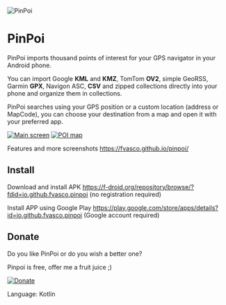 ![PinPoi](https://raw.githubusercontent.com/fvasco/pinpoi/master/app/src/main/res/mipmap-mdpi/ic_launcher.png)
# PinPoi

PinPoi imports thousand points of interest for your GPS navigator in your Android phone.

You can import Google **KML** and **KMZ**, TomTom **OV2**, simple GeoRSS, Garmin **GPX**, Navigon ASC, **CSV** and zipped collections directly into your phone and organize them in collections.

PinPoi searches using your GPS position or a custom location (address or MapCode), you can choose your destination from a map and open it with your preferred app.

[![Main screen](https://fvasco.github.io/pinpoi/main.png)](https://fvasco.github.io/pinpoi/main.png)
[![POI map](https://fvasco.github.io/pinpoi/poi-list-map.png)](https://fvasco.github.io/pinpoi/poi-list-map.png)

Features and more screenshots https://fvasco.github.io/pinpoi/

## Install

Download and install APK https://f-droid.org/repository/browse/?fdid=io.github.fvasco.pinpoi (no registration required)

Install APP using Google Play https://play.google.com/store/apps/details?id=io.github.fvasco.pinpoi (Google account required)

## Donate

Do you like PinPoi or do you wish a better one?

Pinpoi is free, offer me a fruit juice ;)

[![Donate](https://www.paypalobjects.com/en_GB/i/btn/btn_donate_LG.gif)](https://www.paypal.me/FrancescoVasco/1)


Language: Kotlin
